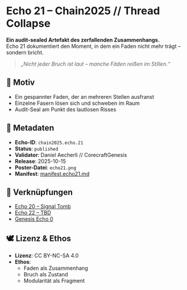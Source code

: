 # Echo 21 – Chain2025 // Thread Collapse

**Ein audit-sealed Artefakt des zerfallenden Zusammenhangs.**  
Echo 21 dokumentiert den Moment, in dem ein Faden nicht mehr trägt – sondern bricht.

> *„Nicht jeder Bruch ist laut – manche Fäden reißen im Stillen.“*

## 🧩 Motiv  
- Ein gespannter Faden, der an mehreren Stellen ausfranst  
- Einzelne Fasern lösen sich und schweben im Raum  
- Audit-Seal am Punkt des lautlosen Risses

## 📜 Metadaten  
- **Echo-ID**: `chain2025.echo.21`  
- **Status**: `published`  
- **Validator**: Daniel Aecherli // CorecraftGenesis  
- **Release**: 2025-10-15  
- **Poster-Datei**: `echo21.png`  
- **Manifest**: [manifest.echo21.md](../manifests/manifest.echo21.md)

## 🔗 Verknüpfungen  
- [Echo 20 – Signal Tomb](echo20.png)  
- [Echo 22 – TBD](echo22.png)  
- [Genesis Echo 0](https://satoshi.corecraftgenesis.ch/poster/echo00.png)

## 🕊️ Lizenz & Ethos  
- **Lizenz**: CC BY-NC-SA 4.0  
- **Ethos**:  
  - Faden als Zusammenhang  
  - Bruch als Zustand  
  - Modularität als Fragment
